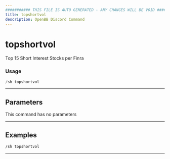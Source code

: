 ```yaml
---
########### THIS FILE IS AUTO GENERATED - ANY CHANGES WILL BE VOID ###########
title: topshortvol
description: OpenBB Discord Command
---
```


# topshortvol

Top 15 Short Interest Stocks per Finra

### Usage

```python wordwrap
/sh topshortvol
```

---

## Parameters

This command has no parameters



---

## Examples

```
/sh topshortvol
```

---
